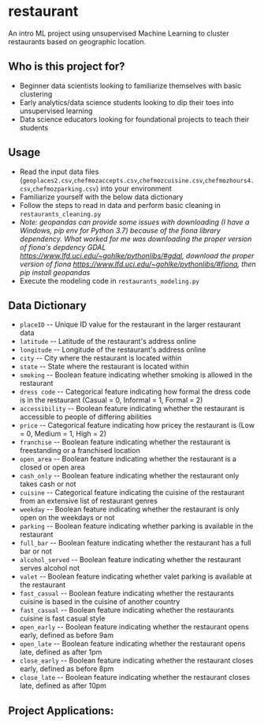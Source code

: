 # restaurant
An intro ML project using unsupervised Machine Learning to cluster restaurants based on geographic location.


Who is this project for?
------------------------
- Beginner data scientists looking to familiarize themselves with basic clustering 
- Early analytics/data science students looking to dip their toes into unsupervised learning
- Data science educators looking for foundational projects to teach their students


Usage
------------------------
- Read the input data files (`geoplaces2.csv`,`chefmozaccepts.csv`,`chefmozcuisine.csv`,`chefmozhours4.csv`,`chefmozparking.csv`) into your environment
- Familiarize yourself with the below data dictionary
- Follow the steps to read in data and perform basic cleaning in `restaurants_cleaning.py`
- _Note: geopandas can provide some issues with downloading (I have a Windows, pip env for Python 3.7) because of the fiona library dependency. What worked for me was downloading the proper version of fiona's depdency GDAL https://www.lfd.uci.edu/~gohlke/pythonlibs/#gdal, download the proper version of fiona https://www.lfd.uci.edu/~gohlke/pythonlibs/#fiona, then pip install geopandas_
- Execute the modeling code in `restaurants_modeling.py`


Data Dictionary
------------------------
- `placeID` -- Unique ID value for the restaurant in the larger restaurant data
- `latitude` -- Latitude of the restaurant's address online 
- `longitude` -- Longitude of the restaurant's address online 
- `city` -- City where the restaurant is located within  
- `state` -- State where the restaurant is located within  
- `smoking` -- Boolean feature indicating whether smoking is allowed in the restaurant   
- `dress code` -- Categorical feature indicating how formal the dress code is in the restaurant (Casual = 0, Informal = 1, Formal = 2)  
- `accessibility` -- Boolean feature indicating whether the restaurant is accessible to people of differing abilities
- `price` -- Categorical feature indicating how pricey the restaurant is (Low = 0, Medium = 1, High = 2)
- `franchise` -- Boolean feature indicating whether the restaurant is freestanding or a franchised location
- `open_area` -- Boolean feature indicating whether the restaurant is a closed or open area
- `cash_only` -- Boolean feature indicating whether the restaurant only takes cash or not
- `cuisine` -- Categorical feature indicating the cuisine of the restaurant from an extensive list of restaurant genres
- `weekday` -- Boolean feature indicating whether the restaurant is only open on the weekdays or not
- `parking` -- Boolean feature indicating whether parking is available in the restaurant
- `full_bar` -- Boolean feature indicating whether the restaurant has a full bar or not 
- `alcohol_served` -- Boolean feature indicating whether the restaurant serves alcohol not 
- `valet` -- Boolean feature indicating whether valet parking is available at the restaurant
- `fast_casual` -- Boolean feature indicating whether the restaurants cuisine is based in the cuisine of another country
- `fast_casual` -- Boolean feature indicating whether the restaurants cuisine is fast casual style
- `open_early` -- Boolean feature indicating whether the restaurant opens early, defined as before 9am  
- `open_late` -- Boolean feature indicating whether the restaurant opens late, defined as after 1pm  
- `close_early` -- Boolean feature indicating whether the restaurant closes early, defined as before 8pm  
- `close_late` -- Boolean feature indicating whether the restaurant closes late, defined as after 10pm  



Project Applications:
------------------------

